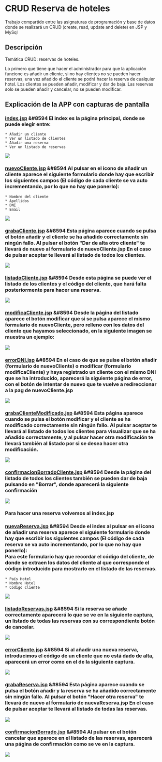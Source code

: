 # CRUD Reserva de hoteles
Trabajo compartido entre las asignaturas de programación y base de datos donde se realizará un CRUD (create, read, update and delete) en JSP y MySql
## Descripción

Temática CRUD: reservas de hoteles.

Lo primero que tiene que hacer el administrador para que la aplicación funcione es añadir un cliente, si no hay clientes no se pueden hacer reservas, una vez añadido el cliente se podrá hacer la reserva de cualquier hotel.
Los clientes se pueden añadir, modificar y dar de baja.
Las reservas solo se pueden añadir y cancelar, no se pueden modificar.

## Explicación de la APP con capturas de pantalla

### [index.jsp](https://github.com/luciaflores25/CRUD_JSP/blob/master/ReservaHoteles/index.jsp) &#8594 El index es la página principal, donde se puede elegir entre:
	* Añadir un cliente
	* Ver un listado de clientes
	* Añadir una reserva
	* Ver un listado de reservas
<img src="img/index.PNG">

### [nuevoCliente.jsp](https://github.com/luciaflores25/CRUD_JSP/blob/master/ReservaHoteles/nuevoCliente.jsp) &#8594 Al pulsar en el icono de añadir un cliente aparece el siguiente formulario donde hay que escribir los siguientes campos (El código de cada cliente se va auto incrementando, por lo que no hay que ponerlo):
	* Nombre del cliente
	* Apellidos
	* DNI
	* Email
<img src="img/nuevoCliente.PNG">

### [grabaCliente.jsp](https://github.com/luciaflores25/CRUD_JSP/blob/master/ReservaHoteles/grabaCliente.jsp) &#8594 Esta página aparece cuando se pulsa el botón añadir y el cliente se ha añadido correctamente sin ningún fallo. Al pulsar el botón "Dar de alta otro cliente" te llevará de nuevo al formulario de nuevoCliente.jsp En el caso de pulsar aceptar te llevará al listado de todos los clientes.
<img src="img/grabaCliente.PNG">

### [listadoCliente.jsp](https://github.com/luciaflores25/CRUD_JSP/blob/master/ReservaHoteles/listadoCliente.jsp) &#8594 Desde esta página se puede ver el listado de los clientes y el código del cliente, que hará falta posteriormente para hacer una reserva.
<img src="img/listadoCliente.PNG">

### [modificaCliente.jsp](https://github.com/luciaflores25/CRUD_JSP/blob/master/ReservaHoteles/modificaCliente.jsp) &#8594 Desde la página del listado aparece el botón modificar que si se pulsa aparece el mismo formulario de nuevoCliente, pero relleno con los datos del cliente que hayamos seleccionado, en la siguiente imagen se muestra un ejemplo:
<img src="img/modificaCliente.PNG">

### [errorDNI.jsp](https://github.com/luciaflores25/CRUD_JSP/blob/master/ReservaHoteles/errorDNI.jsp) &#8594 En el caso de que se pulse el botón añadir (formulario de nuevoCliente) o modificar (formulario modificaCliente) y haya registrado un cliente con el mismo DNI que se ha introducido, aparecerá la siguiente página de error, con el botón de intentar de nuevo que te vuelve a redireccionar a la pag de nuevoCliente.jsp
<img src="img/errorDNI.PNG">

### [grabaClienteModificado.jsp](https://github.com/luciaflores25/CRUD_JSP/blob/master/ReservaHoteles/grabaClienteModificado.jsp) &#8594 Esta página aparece cuando se pulsa el botón modificar y el cliente se ha modificado correctamente sin ningún fallo. Al pulsar aceptar te llevará al listado de todos los clientes para visualizar que se ha añadido correctamente, y al pulsar hacer otra modificación te llevará también al listado por si se desea hacer otra modificación.
<img src="img/grabaClienteModificado.PNG">

### [confirmacionBorradoCliente.jsp](https://github.com/luciaflores25/CRUD_JSP/blob/master/ReservaHoteles/confirmacionBorradoCliente.jsp) &#8594 Desde la página del listado de todos los clientes también se pueden dar de baja pulsando en "Borrar", donde aparecerá la siguiente confirmación
<img src="img/confirmacionBorradoCliente.PNG">

### Para hacer una reserva volvemos al index.jsp

### [nuevaReserva.jsp](https://github.com/luciaflores25/CRUD_JSP/blob/master/ReservaHoteles/nuevaReserva.jsp) &#8594 Desde el index al pulsar en el icono de añadir una reserva aparece el siguiente formulario donde hay que escribir los siguientes campos (El código de cada reserva se va auto incrementando, por lo que no hay que ponerlo): </br> Para este formulario hay que recordar el código del cliente, de donde se extraen los datos del cliente al que corresponde el código introducido para mostrarlo en el listado de las reservas.
	* País Hotel
	* Nombre Hotel
	* Código cliente
<img src="img/nuevaReserva.PNG">

### [listadoReservas.jsp](https://github.com/luciaflores25/CRUD_JSP/blob/master/ReservaHoteles/listadoReservas.jsp) &#8594 Si la reserva se añade correctamente aparecerá lo que se ve en la siguiente captura, un listado de todas las reservas con su correspondiente botón de cancelar.
<img src="img/listadoReservas.PNG">

### [errorCliente.jsp](https://github.com/luciaflores25/CRUD_JSP/blob/master/ReservaHoteles/errorCliente.jsp) &#8594 Si al añadir una nueva reserva, introducimos el código de un cliente que no está dado de alta, aparecerá un error como en el de la siguiente captura.
<img src="img/errorCliente.PNG">

### [grabaReserva.jsp](https://github.com/luciaflores25/CRUD_JSP/blob/master/ReservaHoteles/grabaReserva.jsp) &#8594 Esta página aparece cuando se pulsa el botón añadir y la reserva se ha añadido correctamente sin ningún fallo. Al pulsar el botón "Hacer otra reserva" te llevará de nuevo al formulario de nuevaReserva.jsp En el caso de pulsar aceptar te llevará al listado de todas las reservas.
<img src="img/grabaReserva.PNG">

### [confirmacionBorrado.jsp](https://github.com/luciaflores25/CRUD_JSP/blob/master/ReservaHoteles/confirmacionBorrado.jsp) &#8594 Al pulsar en el botón cancelar que aparece en el listado de las reservas, aparecerá una página de confirmación como se ve en la captura.
<img src="img/confirmacionBorrado.PNG">
